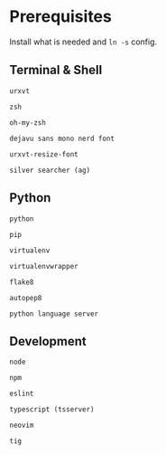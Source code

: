 # Prerequisites
Install what is needed and `ln -s` config.

## Terminal & Shell
`urxvt`

`zsh`

`oh-my-zsh`

`dejavu sans mono nerd font`

`urxvt-resize-font`

`silver searcher (ag)`


## Python
`python`

`pip`

`virtualenv`

`virtualenvwrapper`

`flake8`

`autopep8`

`python language server`


## Development
`node`

`npm`

`eslint`

`typescript (tsserver)`

`neovim`

`tig`
